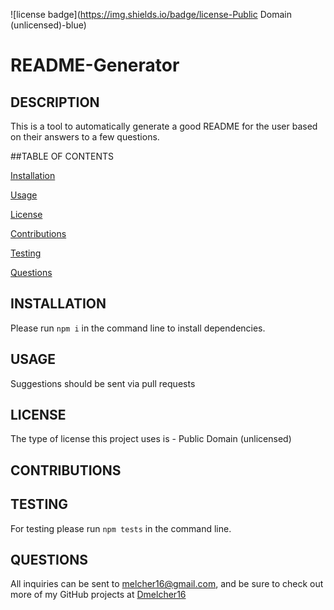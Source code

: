 ![license badge](https://img.shields.io/badge/license-Public Domain (unlicensed)-blue)

  # README-Generator

  ## DESCRIPTION
  This is a tool to automatically generate a good README for the user based on their answers to a few questions.


  ##TABLE OF CONTENTS

  [Installation](#installation)

  [Usage](#usage)

  [License](#license)

  [Contributions](#contributions)

  [Testing](#testing)

  [Questions](#questions)



  ## INSTALLATION
  Please run `npm i` in the command line to install dependencies.

  ## USAGE
  Suggestions should be sent via pull requests

  ## LICENSE
  The type of license this project uses is - Public Domain (unlicensed)

  ## CONTRIBUTIONS
  

  ## TESTING
  For testing please run `npm tests` in the command line.

  ## QUESTIONS
  All inquiries can be sent to melcher16@gmail.com, and be sure to check out more of my GitHub projects at [Dmelcher16](https://www.github.com/Dmelcher16)



